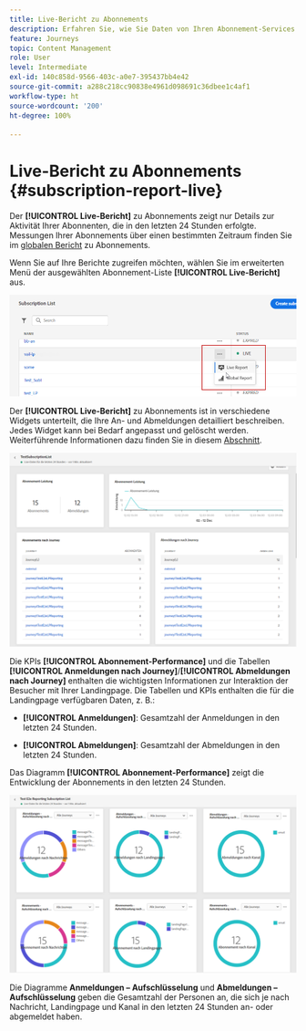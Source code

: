 ```yaml
---
title: Live-Bericht zu Abonnements
description: Erfahren Sie, wie Sie Daten von Ihren Abonnement-Services im Live-Bericht zu Abonnements verwenden können
feature: Journeys
topic: Content Management
role: User
level: Intermediate
exl-id: 140c858d-9566-403c-a0e7-395437bb4e42
source-git-commit: a288c218cc90838e4961d098691c36dbee1c4af1
workflow-type: ht
source-wordcount: '200'
ht-degree: 100%

---
```


# Live-Bericht zu Abonnements {#subscription-report-live}

Der **[!UICONTROL Live-Bericht]** zu Abonnements zeigt nur Details zur Aktivität Ihrer Abonnenten, die in den letzten 24 Stunden erfolgte. Messungen Ihrer Abonnements über einen bestimmten Zeitraum finden Sie im [globalen Bericht](subscription-report-global.md) zu Abonnements.

Wenn Sie auf Ihre Berichte zugreifen möchten, wählen Sie im erweiterten Menü der ausgewählten Abonnement-Liste **[!UICONTROL Live-Bericht]** aus.

![](assets/subscription_report_6.png)

Der **[!UICONTROL Live-Bericht]** zu Abonnements ist in verschiedene Widgets unterteilt, die Ihre An- und Abmeldungen detailliert beschreiben. Jedes Widget kann bei Bedarf angepasst und gelöscht werden. Weiterführende Informationen dazu finden Sie in diesem [Abschnitt](live-report.md).

![](assets/subscription_report_3.png)

Die KPIs **[!UICONTROL Abonnement-Performance]** und die Tabellen **[!UICONTROL Anmeldungen nach Journey]**/**[!UICONTROL Abmeldungen nach Journey]** enthalten die wichtigsten Informationen zur Interaktion der Besucher mit Ihrer Landingpage. Die Tabellen und KPIs enthalten die für die Landingpage verfügbaren Daten, z. B.:

* **[!UICONTROL Anmeldungen]**: Gesamtzahl der Anmeldungen in den letzten 24 Stunden.

* **[!UICONTROL Abmeldungen]**: Gesamtzahl der Abmeldungen in den letzten 24 Stunden.

Das Diagramm **[!UICONTROL Abonnement-Performance]** zeigt die Entwicklung der Abonnements in den letzten 24 Stunden.

![](assets/subscription_report_4.png)

Die Diagramme **Anmeldungen – Aufschlüsselung** und **Abmeldungen – Aufschlüsselung** geben die Gesamtzahl der Personen an, die sich je nach Nachricht, Landingpage und Kanal in den letzten 24 Stunden an- oder abgemeldet haben.

